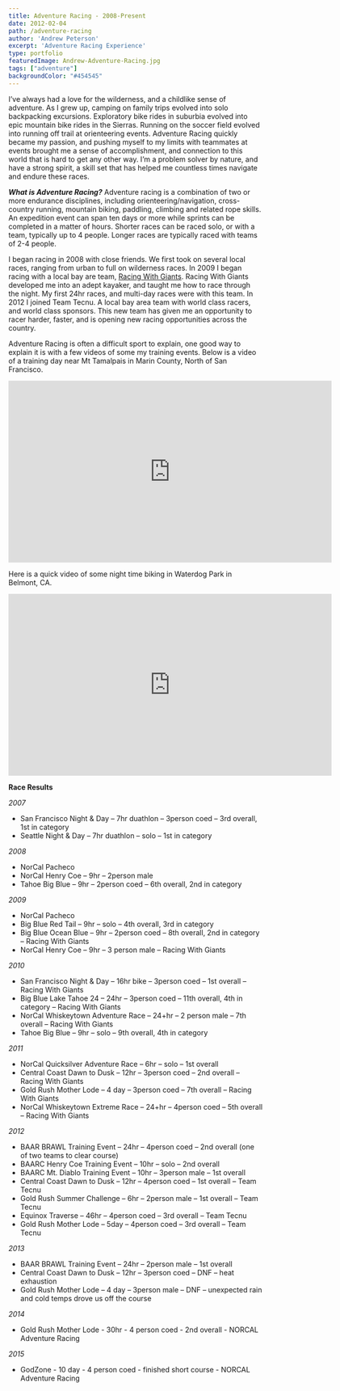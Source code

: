 ```yaml
---
title: Adventure Racing - 2008-Present
date: 2012-02-04
path: /adventure-racing
author: 'Andrew Peterson'
excerpt: 'Adventure Racing Experience'
type: portfolio
featuredImage: Andrew-Adventure-Racing.jpg
tags: ["adventure"]
backgroundColor: "#454545"
---
```

I’ve always had a love for the wilderness, and a childlike sense of adventure. As I grew up, camping on family trips evolved into solo backpacking excursions. Exploratory bike rides in suburbia evolved into epic mountain bike rides in the Sierras. Running on the soccer field evolved into running off trail at orienteering events. Adventure Racing quickly became my passion, and pushing myself to my limits with teammates at events brought me a sense of accomplishment, and connection to this world that is hard to get any other way. I’m a problem solver by nature, and have a strong spirit, a skill set that has helped me countless times navigate and endure these races.

***What is Adventure Racing?*** Adventure racing is a combination of two or more endurance disciplines, including orienteering/navigation, cross-country running, mountain biking, paddling, climbing and related rope skills. An expedition event can span ten days or more while sprints can be completed in a matter of hours. Shorter races can be raced solo, or with a team, typically up to 4 people. Longer races are typically raced with teams of 2-4 people.

I began racing in 2008 with close friends. We first took on several local races, ranging from urban to full on wilderness races. In 2009 I began racing with a local bay are team, [Racing With Giants](http://www.racingwithgiants.com/ "Racing With Giants"). Racing With Giants developed me into an adept kayaker, and taught me how to race through the night. My first 24hr races, and multi-day races were with this team. In 2012 I joined Team Tecnu. A local bay area team with world class racers, and world class sponsors. This new team has given me an opportunity to racer harder, faster, and is opening new racing opportunities across the country.

Adventure Racing is often a difficult sport to explain, one good way to explain it is with a few videos of some my training events. Below is a video of a training day near Mt Tamalpais in Marin County, North of San Francisco.

<iframe frameborder="0" height="360" src="http://player.vimeo.com/video/19051908?title=0&byline=0&portrait=0&autoplay=1" width="640"></iframe>

Here is a quick video of some night time biking in Waterdog Park in Belmont, CA.

<iframe frameborder="0" height="360" src="http://player.vimeo.com/video/19052484?title=0&byline=0&portrait=0&autoplay=1" width="640"></iframe>

**Race Results**

*2007*

- San Francisco Night &amp; Day – 7hr duathlon – 3person coed – 3rd overall, 1st in category
- Seattle Night &amp; Day – 7hr duathlon – solo – 1st in category

*2008*

- NorCal Pacheco
- NorCal Henry Coe – 9hr – 2person male
- Tahoe Big Blue – 9hr – 2person coed – 6th overall, 2nd in category

*2009*

- NorCal Pacheco
- Big Blue Red Tail – 9hr – solo – 4th overall, 3rd in category
- Big Blue Ocean Blue – 9hr – 2person coed – 8th overall, 2nd in category – Racing With Giants
- NorCal Henry Coe – 9hr – 3 person male – Racing With Giants

*2010*

- San Francisco Night &amp; Day – 16hr bike – 3person coed – 1st overall – Racing With Giants
- Big Blue Lake Tahoe 24 – 24hr – 3person coed – 11th overall, 4th in category – Racing With Giants
- NorCal Whiskeytown Adventure Race – 24+hr – 2 person male – 7th overall – Racing With Giants
- Tahoe Big Blue – 9hr – solo – 9th overall, 4th in category

*2011*

- NorCal Quicksilver Adventure Race – 6hr – solo – 1st overall
- Central Coast Dawn to Dusk – 12hr – 3person coed – 2nd overall – Racing With Giants
- Gold Rush Mother Lode – 4 day – 3person coed – 7th overall – Racing With Giants
- NorCal Whiskeytown Extreme Race – 24+hr – 4person coed – 5th overall – Racing With Giants

*2012*

- BAAR BRAWL Training Event – 24hr – 4person coed – 2nd overall (one of two teams to clear course)
- BAARC Henry Coe Training Event – 10hr – solo – 2nd overall
- BAARC Mt. Diablo Training Event – 10hr – 3person male – 1st overall
- Central Coast Dawn to Dusk – 12hr – 4person coed – 1st overall – Team Tecnu
- Gold Rush Summer Challenge – 6hr – 2person male – 1st overall – Team Tecnu
- Equinox Traverse – 46hr – 4person coed – 3rd overall – Team Tecnu
- Gold Rush Mother Lode – 5day – 4person coed – 3rd overall – Team Tecnu

*2013*

- BAAR BRAWL Training Event – 24hr – 2person male – 1st overall
- Central Coast Dawn to Dusk – 12hr – 3person coed – DNF – heat exhaustion
- Gold Rush Mother Lode – 4 day – 3person male – DNF – unexpected rain and cold temps drove us off the course

*2014*

- Gold Rush Mother Lode - 30hr - 4 person coed - 2nd overall - NORCAL Adventure Racing

*2015*

- GodZone - 10 day - 4 person coed - finished short course - NORCAL Adventure Racing
